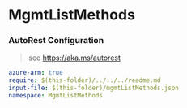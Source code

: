 # MgmtListMethods
### AutoRest Configuration
> see https://aka.ms/autorest

``` yaml
azure-arm: true
require: $(this-folder)/../../../readme.md
input-file: $(this-folder)/mgmtListMethods.json
namespace: MgmtListMethods
```
